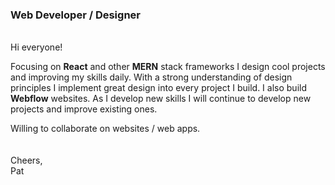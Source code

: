 <h3>Web Developer / Designer</h3>
<br>
Hi everyone!
  
Focusing on <strong>React</strong> and other <strong>MERN</strong> stack frameworks I design cool projects and improving my skills daily. With a strong understanding of design principles I implement great design into every project I build.  I also build <strong>Webflow</strong> websites.  As I develop new skills I will continue to develop new projects and improve existing ones.

Willing to collaborate on websites / web apps.
<br>
<br> 
<br> 
Cheers,
<br>
Pat

